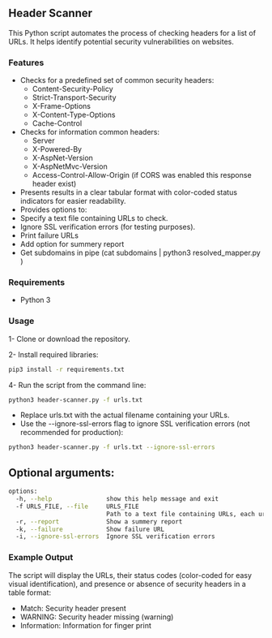 ## Header Scanner
This Python script automates the process of checking headers for a list of URLs. It helps identify potential security vulnerabilities on websites.


### Features
- Checks for a predefined set of common security headers:
  - Content-Security-Policy
  - Strict-Transport-Security
  - X-Frame-Options
  - X-Content-Type-Options
  - Cache-Control
- Checks for information common headers:
  - Server
  - X-Powered-By
  - X-AspNet-Version
  - X-AspNetMvc-Version
  - Access-Control-Allow-Origin (if CORS was enabled this response header exist) 
- Presents results in a clear tabular format with color-coded status indicators for easier readability.
- Provides options to:
- Specify a text file containing URLs to check.
- Ignore SSL verification errors (for testing purposes).
- Print failure URLs
- Add option for summery report
- Get subdomains in pipe (cat subdomains | python3 resolved_mapper.py )

### Requirements
- Python 3
  
### Usage
1- Clone or download the repository.

2- Install required libraries:
```bash
pip3 install -r requirements.txt
```
4- Run the script from the command line:
```bash
python3 header-scanner.py -f urls.txt
```
- Replace urls.txt with the actual filename containing your URLs.
- Use the --ignore-ssl-errors flag to ignore SSL verification errors (not recommended for production):
```bash
python3 header-scanner.py -f urls.txt --ignore-ssl-errors
```
## Optional arguments:
```bash
options:
  -h, --help               show this help message and exit
  -f URLS_FILE, --file     URLS_FILE
                           Path to a text file containing URLs, each url in a line (required)
  -r, --report             Show a summery report
  -k, --failure            Show failure URL
  -i, --ignore-ssl-errors  Ignore SSL verification errors
```

### Example Output
The script will display the URLs, their status codes (color-coded for easy visual identification), and presence or absence of security headers in a table format:










- Match: Security header present
- WARNING: Security header missing (warning)
- Information: Information for finger print

  
